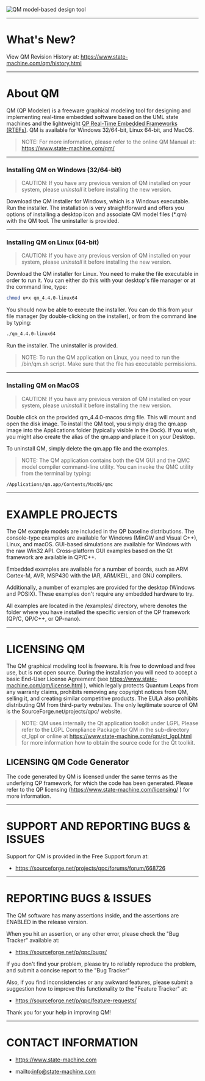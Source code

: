 ![QM model-based design tool](https://www.state-machine.com/img/qm_3monitors.jpg)

---------------------------------------------------------------------------
# What's New?
View QM Revision History at:
https://www.state-machine.com/qm/history.html

---------------------------------------------------------------------------
# About QM
QM (QP Modeler) is a freeware graphical modeling tool for designing and
implementing real-time embedded software based on the UML state machines
and the lightweight [QP Real-Time Embedded Frameworks (RTEFs)][QP].
QM is available for Windows 32/64-bit, Linux 64-bit, and MacOS.

> NOTE: For more information, please refer to the online QM Manual at:
https://www.state-machine.com/qm/

---------------------------------------------------------------------------
### Installing QM on Windows (32/64-bit)

> CAUTION: If you have any previous version of QM installed on your
system, please *uninstall* it before installing the new version.

Download the QM installer for Windows, which is a Windows executable.
Run the installer. The installation is very straightforward and offers
you options of installing a desktop icon and associate QM model files
(*.qm) with the QM tool. The uninstaller is provided.

---------------------------------------------------------------------------
### Installing QM on Linux (64-bit)

> CAUTION: If you have any previous version of QM installed on your
system, please *uninstall* it before installing the new version.

Download the QM installer for Linux. You need to make the file
executable in order to run it. You can either do this  with your
desktop's file manager or at the command line, type:

```sh
chmod u+x qm_4.4.0-linux64
```

You should now be able to execute the installer. You can do this from
your file manager (by double-clicking on the installer), or from the
command line by typing:

```sh
./qm_4.4.0-linux64
```

Run the installer. The uninstaller is provided.

> NOTE: To run the QM application on Linux, you need to run the <qm
installation dir>/bin/qm.sh script. Make sure that the file has
executable permissions.


---------------------------------------------------------------------------
### Installing QM on MacOS

> CAUTION: If you have any previous version of QM installed on your
system, please *uninstall* it before installing the new version.

Double click on the provided qm_4.4.0-macos.dmg file. This will mount
and open the disk image. To install the QM tool, you simply drag the
qm.app image into the Applications folder (typically visible in the
Dock). If you wish, you might also create the alias of the qm.app and
place it on your Desktop.

To uninstall QM, simply delete the qm.app file and the examples.

> NOTE: The QM application contains both the QM GUI and the QMC model
compiler command-line utility. You can invoke the QMC utility from the
terminal by typing:

```sh
/Applications/qm.app/Contents/MacOS/qmc
```

---------------------------------------------------------------------------
# EXAMPLE PROJECTS
The QM example models are included in the QP baseline distributions. The
console-type examples are available for Windows (MinGW and Visual C++),
Linux, and macOS. GUI-based simulations are available for Windows with the
raw Win32 API. Cross-platform GUI examples based on the Qt framework are
available in QP/C++.

Embedded examples are available for a number of boards, such as ARM
Cortex-M, AVR, MSP430 with the IAR, ARM/KEIL, and GNU compilers.

Additionally, a number of examples are provided for the desktop (Windows
and POSIX). These examples don't require any embedded hardware to try.

All examples are located in the <qp>/examples/ directory, where <qp>
denotes the folder where you have installed the specific version of the
QP framework (QP/C, QP/C++, or QP-nano).


---------------------------------------------------------------------------
# LICENSING QM
The QM graphical modeling tool is freeware. It is free to download and
free use, but is not open source. During the installation you will need
to accept a basic End-User License Agreement (see
https://www.state-machine.com/qm/license.html ), which legally protects
Quantum Leaps from any warranty claims, prohibits removing any copyright
notices from QM, selling it, and creating similar competitive products.
The EULA also prohibits distributing QM from third-party websites. The
only legitimate source of QM is the SourceForge.net/projects/qpc/ website.

> NOTE: QM uses internally the Qt application toolkit under LGPL
Please refer to the LGPL Compliance Package for QM in the sub-directory
qt_lgpl or online at https://www.state-machine.com/qm/qt_lgpl.html for
more information how to obtain the source code for the Qt toolkit.


## LICENSING QM Code Generator
The code generated by QM is licensed under the same terms as the
underlying QP framework, for which the code has been generated. Please
refer to the QP licensing (https://www.state-machine.com/licensing/ )
for more information.


---------------------------------------------------------------------------
# SUPPORT AND REPORTING BUGS & ISSUES
Support for QM is provided in the Free Support forum at:

- https://sourceforge.net/projects/qpc/forums/forum/668726


---------------------------------------------------------------------------
# REPORTING BUGS & ISSUES
The QM software has many assertions inside, and the assertions are
ENABLED in the release version.

When you hit an assertion, or any other error, please check the "Bug
Tracker" available at:

- https://sourceforge.net/p/qpc/bugs/

If you don't find your problem, please try to reliably reproduce the
problem, and submit a concise report to the "Bug Tracker"

Also, if you find inconsistencies or any awkward features, please submit
a suggestion how to improve this functionality to the "Feature Tracker" at:

- https://sourceforge.net/p/qpc/feature-requests/

Thank you for your help in improving QM!


---------------------------------------------------------------------------
# CONTACT INFORMATION
- https://www.state-machine.com
- mailto:info@state-machine.com

   [QP]: <https://www.state-machine.com/products/#QP>

